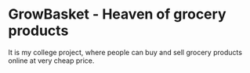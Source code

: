 # GrowBasket - Heaven of grocery products

It is my college project, where people can buy and sell grocery products online at very cheap price. 
